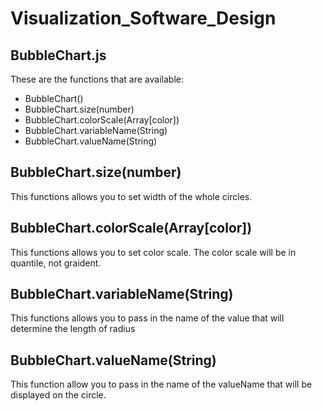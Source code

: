 # Visualization_Software_Design


## BubbleChart.js

These are the functions that are available:

- BubbleChart()
- BubbleChart.size(number)
- BubbleChart.colorScale(Array[color])
- BubbleChart.variableName(String)
- BubbleChart.valueName(String)

## BubbleChart.size(number)
This functions allows you to set width of the whole circles. 

## BubbleChart.colorScale(Array[color])
This functions allows you to set color scale. 
The color scale will be in quantile, not graident. 

## BubbleChart.variableName(String)
This functions allows you to pass in the name of the value that will determine the length of radius

## BubbleChart.valueName(String)
This function allow you to pass in the name of the valueName that will be displayed on the circle.

